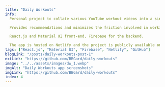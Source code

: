 ```yaml
---
title: "Daily Workouts"
info:
  Personal project to collate various YouTube workout videos into a single app.

  Provides recommendations and minimizes the friction involved in working out.

  React.js and Material UI front-end, Firebase for the backend.

  The app is hosted on Netlify and the project is publicly available on GitHub.
tags: ["React.js", "Material UI", "Firebase", "Netlify", "GitHub"]
blogLink: "/posts/daily-workouts-post-1"
extLink: "https://github.com/BBGard/daily-workouts"
image: "../../assets/images/dw_1.webp"
imgAlt: "Daily Workouts app screenshots"
imgLink: "https://github.com/BBGard/daily-workouts"
index: 4
---
```

